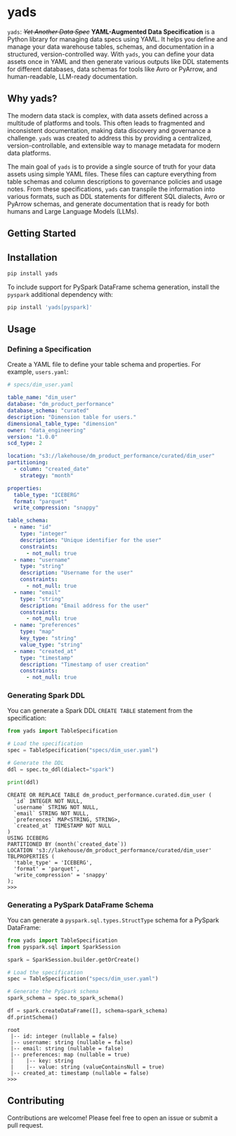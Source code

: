 # yads

`yads`: _~~Yet Another Data Spec~~_ **YAML-Augmented Data Specification** is a Python library for managing data specs using YAML. It helps you define and manage your data warehouse tables, schemas, and documentation in a structured, version-controlled way. With `yads`, you can define your data assets once in YAML and then generate various outputs like DDL statements for different databases, data schemas for tools like Avro or PyArrow, and human-readable, LLM-ready documentation.

## Why yads?

The modern data stack is complex, with data assets defined across a multitude of platforms and tools. This often leads to fragmented and inconsistent documentation, making data discovery and governance a challenge. `yads` was created to address this by providing a centralized, version-controllable, and extensible way to manage metadata for modern data platforms.

The main goal of `yads` is to provide a single source of truth for your data assets using simple YAML files. These files can capture everything from table schemas and column descriptions to governance policies and usage notes. From these specifications, `yads` can transpile the information into various formats, such as DDL statements for different SQL dialects, Avro or PyArrow schemas, and generate documentation that is ready for both humans and Large Language Models (LLMs).

## Getting Started

## Installation

```bash
pip install yads
```

To include support for PySpark DataFrame schema generation, install the `pyspark` additional dependency with:

```bash
pip install 'yads[pyspark]'
```

## Usage

### Defining a Specification

Create a YAML file to define your table schema and properties. For example, `users.yaml`:

```yaml
# specs/dim_user.yaml

table_name: "dim_user"
database: "dm_product_performance"
database_schema: "curated"
description: "Dimension table for users."
dimensional_table_type: "dimension"
owner: "data_engineering"
version: "1.0.0"
scd_type: 2

location: "s3://lakehouse/dm_product_performance/curated/dim_user"
partitioning:
  - column: "created_date"
    strategy: "month"

properties:
  table_type: "ICEBERG"
  format: "parquet"
  write_compression: "snappy"

table_schema:
  - name: "id"
    type: "integer"
    description: "Unique identifier for the user"
    constraints:
      - not_null: true
  - name: "username"
    type: "string"
    description: "Username for the user"
    constraints:
      - not_null: true
  - name: "email"
    type: "string"
    description: "Email address for the user"
    constraints:
      - not_null: true
  - name: "preferences"
    type: "map"
    key_type: "string"
    value_type: "string"
  - name: "created_at"
    type: "timestamp"
    description: "Timestamp of user creation"
    constraints:
      - not_null: true
```

### Generating Spark DDL

You can generate a Spark DDL `CREATE TABLE` statement from the specification:

```python
from yads import TableSpecification

# Load the specification
spec = TableSpecification("specs/dim_user.yaml")

# Generate the DDL
ddl = spec.to_ddl(dialect="spark")

print(ddl)
```


```stdout
CREATE OR REPLACE TABLE dm_product_performance.curated.dim_user (
  `id` INTEGER NOT NULL,
  `username` STRING NOT NULL,
  `email` STRING NOT NULL,
  `preferences` MAP<STRING, STRING>,
  `created_at` TIMESTAMP NOT NULL
)
USING ICEBERG
PARTITIONED BY (month(`created_date`))
LOCATION 's3://lakehouse/dm_product_performance/curated/dim_user'
TBLPROPERTIES (
  'table_type' = 'ICEBERG',
  'format' = 'parquet',
  'write_compression' = 'snappy'
);
>>>
```

### Generating a PySpark DataFrame Schema

You can generate a `pyspark.sql.types.StructType` schema for a PySpark DataFrame:

```python
from yads import TableSpecification
from pyspark.sql import SparkSession

spark = SparkSession.builder.getOrCreate()

# Load the specification
spec = TableSpecification("specs/dim_user.yaml")

# Generate the PySpark schema
spark_schema = spec.to_spark_schema()

df = spark.createDataFrame([], schema=spark_schema)
df.printSchema()
```

```stdout
root
 |-- id: integer (nullable = false)
 |-- username: string (nullable = false)
 |-- email: string (nullable = false)
 |-- preferences: map (nullable = true)
 |    |-- key: string
 |    |-- value: string (valueContainsNull = true)
 |-- created_at: timestamp (nullable = false)
>>>
```

## Contributing

Contributions are welcome! Please feel free to open an issue or submit a pull request.
